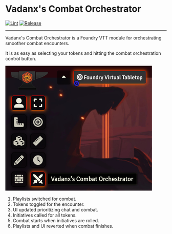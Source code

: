 # Vadanx's Combat Orchestrator

[![Lint](https://github.com/vadanx/foundryvtt-combat-orchestrator/actions/workflows/lint.yaml/badge.svg)](https://github.com/vadanx/foundryvtt-combat-orchestrator/actions/workflows/lint.yaml) [![Release](https://github.com/vadanx/foundryvtt-combat-orchestrator/actions/workflows/release.yaml/badge.svg)](https://github.com/vadanx/foundryvtt-combat-orchestrator/actions/workflows/release.yaml)

----

Vadanx's Combat Orchestrator is a Foundry VTT module for orchestrating smoother combat encounters.

It is as easy as selecting your tokens and hitting the combat orchestration control button.

![Vadanx's Combat Orchestrator](docs/images/control.jpg)

1. Playlists switched for combat.
2. Tokens toggled for the encounter.
3. UI updated prioritizing chat and combat.
4. Initiatives called for all tokens.
5. Combat starts when initiatives are rolled.
6. Playlists and UI reverted when combat finishes.
